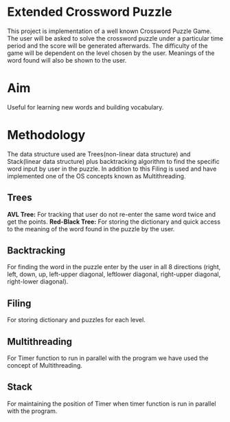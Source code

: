 # Extended Crossword Puzzle 
This project is implementation of a well known Crossword Puzzle Game. The user will be asked to solve the crossword puzzle under a particular time period and the score will be generated afterwards. The difficulty of the game will be dependent on the level chosen by the user. Meanings of the word found will also be shown to the user.

# Aim
Useful for learning new words and building vocabulary.

# Methodology
The data structure used are Trees(non-linear data structure) and Stack(linear data structure) plus backtracking algorithm to find the specific word input by user in the puzzle. In
addition to this Filing is used and have implemented one of the OS concepts known as Multithreading.

## Trees
**AVL Tree:** For tracking that user do not re-enter the same word twice and get the points.
**Red-Black Tree:** For storing the dictionary and quick access to the meaning of the word found in the puzzle by the user.

## Backtracking
For finding the word in the puzzle enter by the user in all 8 directions (right, left, down, up, left-upper diagonal, leftlower diagonal, right-upper diagonal, right-lower diagonal).

## Filing
For storing dictionary and puzzles for each level.

## Multithreading
For Timer function to run in parallel with the program we have used the concept of Multithreading.

## Stack
For maintaining the position of Timer when timer function is run in parallel with the program.
